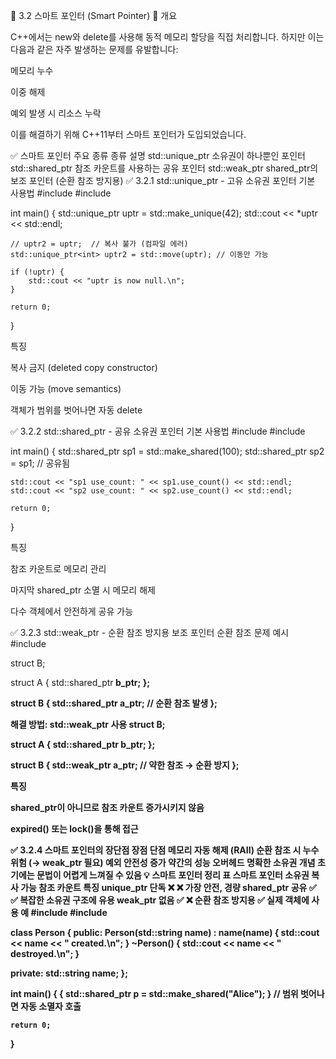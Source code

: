 🔹 3.2 스마트 포인터 (Smart Pointer)
📌 개요

C++에서는 new와 delete를 사용해 동적 메모리 할당을 직접 처리합니다.
하지만 이는 다음과 같은 자주 발생하는 문제를 유발합니다:

메모리 누수

이중 해제

예외 발생 시 리소스 누락

이를 해결하기 위해 C++11부터 스마트 포인터가 도입되었습니다.

✅ 스마트 포인터 주요 종류
종류	설명
std::unique_ptr	소유권이 하나뿐인 포인터
std::shared_ptr	참조 카운트를 사용하는 공유 포인터
std::weak_ptr	shared_ptr의 보조 포인터 (순환 참조 방지용)
✅ 3.2.1 std::unique_ptr - 고유 소유권 포인터
기본 사용법
#include <iostream>
#include <memory>

int main() {
    std::unique_ptr<int> uptr = std::make_unique<int>(42);
    std::cout << *uptr << std::endl;

    // uptr2 = uptr;  // 복사 불가 (컴파일 에러)
    std::unique_ptr<int> uptr2 = std::move(uptr); // 이동만 가능

    if (!uptr) {
        std::cout << "uptr is now null.\n";
    }

    return 0;
}

특징

복사 금지 (deleted copy constructor)

이동 가능 (move semantics)

객체가 범위를 벗어나면 자동 delete

✅ 3.2.2 std::shared_ptr - 공유 소유권 포인터
기본 사용법
#include <iostream>
#include <memory>

int main() {
    std::shared_ptr<int> sp1 = std::make_shared<int>(100);
    std::shared_ptr<int> sp2 = sp1;  // 공유됨

    std::cout << "sp1 use_count: " << sp1.use_count() << std::endl;
    std::cout << "sp2 use_count: " << sp2.use_count() << std::endl;

    return 0;
}

특징

참조 카운트로 메모리 관리

마지막 shared_ptr 소멸 시 메모리 해제

다수 객체에서 안전하게 공유 가능

✅ 3.2.3 std::weak_ptr - 순환 참조 방지용 보조 포인터
순환 참조 문제 예시
#include <memory>

struct B;

struct A {
    std::shared_ptr<B> b_ptr;
};

struct B {
    std::shared_ptr<A> a_ptr;  // 순환 참조 발생
};

해결 방법: std::weak_ptr 사용
struct B;

struct A {
    std::shared_ptr<B> b_ptr;
};

struct B {
    std::weak_ptr<A> a_ptr;  // 약한 참조 → 순환 방지
};

특징

shared_ptr이 아니므로 참조 카운트 증가시키지 않음

expired() 또는 lock()을 통해 접근

✅ 3.2.4 스마트 포인터의 장단점
장점	단점
메모리 자동 해제 (RAII)	순환 참조 시 누수 위험 (→ weak_ptr 필요)
예외 안전성 증가	약간의 성능 오버헤드
명확한 소유권 개념	초기에는 문법이 어렵게 느껴질 수 있음
💡 스마트 포인터 정리 표
스마트 포인터	소유권	복사 가능	참조 카운트	특징
unique_ptr	단독	❌	❌	가장 안전, 경량
shared_ptr	공유	✅	✅	복잡한 소유권 구조에 유용
weak_ptr	없음	✅	❌	순환 참조 방지용
✅ 실제 객체에 사용 예
#include <iostream>
#include <memory>

class Person {
public:
    Person(std::string name) : name(name) {
        std::cout << name << " created.\n";
    }
    ~Person() {
        std::cout << name << " destroyed.\n";
    }

private:
    std::string name;
};

int main() {
    {
        std::shared_ptr<Person> p = std::make_shared<Person>("Alice");
    } // 범위 벗어나면 자동 소멸자 호출

    return 0;
}
